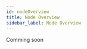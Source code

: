 ```yaml
---
id: nodeOverview
title: Node Overview
sidebar_label: Node Overview
---
```


Comming soon

<!--
This tutorial introduces how to build and organize nodes so that you can successfully join Crust preview network - Maxwell and get corresponding rewards from the network. This tutorial requires a certain Linux foundation, please follow the tutorial steps and do not skip any steps. If you have any questions, please contact the [Crust official telegram](https://t.me/CrustNetwork). If you have multiple devices, it is recommended to refer to section 2, If you only have one device, it is recommended to refer to section 3.

## 1 Multiple Nodes (Recommended)

### 1.1 Group

A group is an on-chain logical organization composed of an owner and at least one member. By joining a group, a member will superimpose effective storage on the owner, increasing the owner’s stake limit and block generation power. 

If you have multiple devices, it is a reasonable choice to group these devices into a group. This not only increases the stake limit, but also helps to develop an optimized  storage strategy to manage all the group members, effectively balancing resources and efficiency.

### 1.2 Group Advantage

* Strong competitiveness: group can bring a huge stake limit for the group owner.

* Easy to manage: By centralizing the stake limit to the owner's account, it helps to recommend the unified account to the guarantors.

* Storage optimization: By default, the Crust program will have a set of default file strategies for group members to decide which user files to store. In addition, Crust has opened the source code of the file strategy, and capable owners can develop their own file strategies.

* Guide external nodes to join: Since group is an open organization, owner can guide more external discrete nodes to join the group and become member nodes.


### 1.3 Topology Inside Group

In the group conception, your devices will be divided into two types, namely owner node and member node, using 1:N topology, that mean: There is only one owner and multiple members in a group:

* Owner Node: Responsible for running the chain module and participating in block generation, we strongly recommend that the block generation node use a fixed public IP, otherwise it may cause losses due to unstable network. If necessary, this type of node can also be deployed in a cloud service.

* Member Node: Responsible for running chain modules (not involved in block generation) and storage modules. Such nodes need to have an SGX environment. At the same time, this type of node is responsible for storing user files, which will cause a large amount of network transmission, so sufficient network bandwidth is required.

For detailed configuration requirements and recommendations, please refer to [hardware spec]

### 1.4 Setup Owner Node

Refer to [owner node setup](ownerNode.md)

### 1.5 Setup Member Node

Refer to [member node setup](memberNode.md)

## 2 Setup Isolation Node

The Isolation node uses only one device to run functions of block generation, storage and file transfer. It can be simply understood as the combination of a owner and a member. From a technical perspective, a isolation node is easier to setup,  but because a single device has a storage limit (500TB) in Crust Network, there is no advantage in the competition of block generation. 

Refer to [isolation node setup](isolationNode.md) to build an Isolation node.
-->

